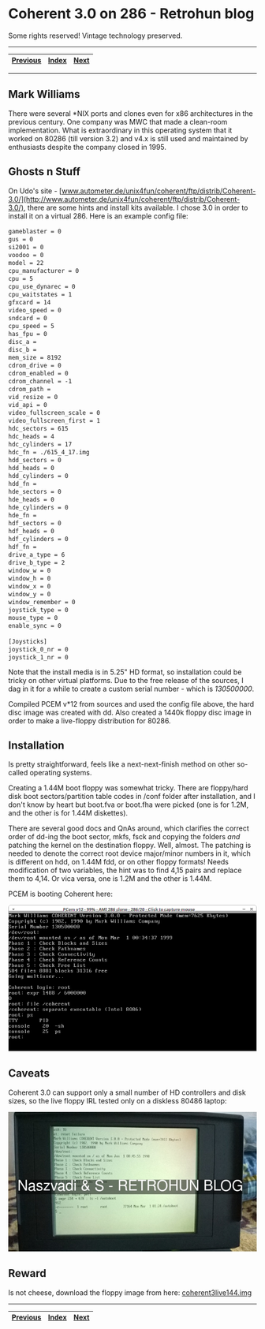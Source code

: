 # Coherent 3.0 on 286 - Retrohun blog

Some rights reserved! Vintage technology preserved.

---

[Previous](../olivettim211vreanim) | [Index](../../../../) | [Next](../philipspcl101reanim)
--- | --- | ---

---

## Mark Williams
There were several \*NIX ports and clones even for x86 architectures in the previous century. One company was MWC that made a clean-room implementation. What is extraordinary in this operating system that it worked on 80286 (till version 3.2) and v4.x is still used and maintained by enthusiasts despite the company closed in 1995.

## Ghosts n Stuff
On Udo\'s site - [www.autometer.de/unix4fun/coherent/ftp/distrib/Coherent-3.0/](http://www.autometer.de/unix4fun/coherent/ftp/distrib/Coherent-3.0/), there are some hints and install kits available. I chose 3.0 in order to install it on a virtual 286. Here is an example config file:
```
gameblaster = 0
gus = 0
si2001 = 0
voodoo = 0
model = 22
cpu_manufacturer = 0
cpu = 5
cpu_use_dynarec = 0
cpu_waitstates = 1
gfxcard = 14
video_speed = 0
sndcard = 0
cpu_speed = 5
has_fpu = 0
disc_a = 
disc_b = 
mem_size = 8192
cdrom_drive = 0
cdrom_enabled = 0
cdrom_channel = -1
cdrom_path = 
vid_resize = 0
vid_api = 0
video_fullscreen_scale = 0
video_fullscreen_first = 1
hdc_sectors = 615
hdc_heads = 4
hdc_cylinders = 17
hdc_fn = ./615_4_17.img
hdd_sectors = 0
hdd_heads = 0
hdd_cylinders = 0
hdd_fn = 
hde_sectors = 0
hde_heads = 0
hde_cylinders = 0
hde_fn = 
hdf_sectors = 0
hdf_heads = 0
hdf_cylinders = 0
hdf_fn = 
drive_a_type = 6
drive_b_type = 2
window_w = 0
window_h = 0
window_x = 0
window_y = 0
window_remember = 0
joystick_type = 0
mouse_type = 0
enable_sync = 0

[Joysticks]
joystick_0_nr = 0
joystick_1_nr = 0
```

Note that the install media is in 5.25\" HD format, so installation could be tricky on other virtual platforms. Due to the free release of the sources, I dag in it for a while to create a custom serial number - which is _130500000_.

Compiled PCEM v\*12 from sources and used the config file above, the hard disc image was created with dd. Also created a 1440k floppy disc image in order to make a live-floppy distribution for 80286.

## Installation
Is pretty straightforward, feels like a next-next-finish method on other so-called operating systems.

Creating a 1.44M boot floppy was somewhat tricky. There are floppy/hard disk boot sectors/partition table codes in /conf folder after installation, and I don\'t know by heart but boot.fva or boot.fha were picked (one is for 1.2M, and the other is for 1.44M diskettes).

There are several good docs and QnAs around, which clarifies the correct order of dd-ing the boot sector, mkfs, fsck and copying the folders *and* patching the kernel on the destination floppy. Well, almost. The patching is needed to denote the correct root device major/minor numbers in it, which is different on hdd, on 1.44M fdd, or on other floppy formats! Needs modification of two variables, the hint was to find 4,15 pairs and replace them to 4,14. Or vica versa, one is 1.2M and the other is 1.44M.

PCEM is booting Coherent here:

![Coherent 3.0/286 in PCEM](20171201coherent3on20mhddtype2.png)

## Caveats
Coherent 3.0 can support only a small number of HD controllers and disk sizes, so the live floppy IRL tested only on a diskless 80486 laptop:

![Coherent 3.0/286 on a dec 486 portable](dec486coherent.jpg)

## Reward
Is not cheese, download the floppy image from here: [coherent3live144.img](coherent3live144.img)

---

[Previous](../olivettim211vreanim) | [Index](../../../../) | [Next](../philipspcl101reanim)
--- | --- | ---
